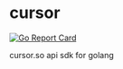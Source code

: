 # cursor
[![Go Report Card](https://goreportcard.com/badge/github.com/czyt/cursor)](https://goreportcard.com/report/github.com/czyt/cursor)

cursor.so api sdk for golang
